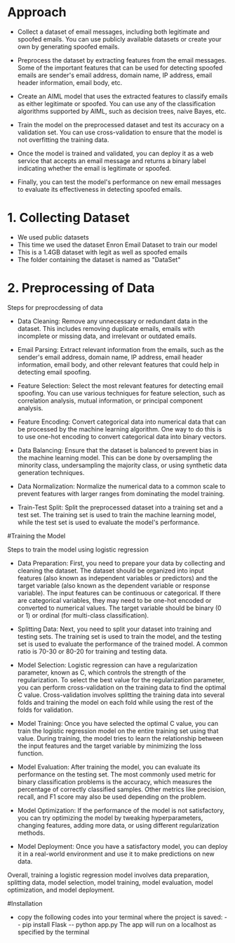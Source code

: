 # Approach

- Collect a dataset of email messages, including both legitimate and spoofed emails. You can use publicly available datasets or create your own by generating spoofed emails.

- Preprocess the dataset by extracting features from the email messages. Some of the important features that can be used for detecting spoofed emails are sender's email address, domain name, IP address, email header information, email body, etc.

- Create an AIML model that uses the extracted features to classify emails as either legitimate or spoofed. You can use any of the classification algorithms supported by AIML, such as decision trees, naive Bayes, etc.

- Train the model on the preprocessed dataset and test its accuracy on a validation set. You can use cross-validation to ensure that the model is not overfitting the training data.

- Once the model is trained and validated, you can deploy it as a web service that accepts an email message and returns a binary label indicating whether the email is legitimate or spoofed.

- Finally, you can test the model's performance on new email messages to evaluate its effectiveness in detecting spoofed emails.

# 1. Collecting Dataset

- We used public datasets
- This time we used the dataset Enron Email Dataset to train our model
- This is a 1.4GB dataset with legit as well as spoofed emails
- The folder containing the dataset is named as "DataSet"

# 2. Preprocessing of Data

Steps for preprocdessing of data

- Data Cleaning: Remove any unnecessary or redundant data in the dataset. This includes removing duplicate emails, emails with incomplete or missing data, and irrelevant or outdated emails.

- Email Parsing: Extract relevant information from the emails, such as the sender's email address, domain name, IP address, email header information, email body, and other relevant features that could help in detecting email spoofing.

- Feature Selection: Select the most relevant features for detecting email spoofing. You can use various techniques for feature selection, such as correlation analysis, mutual information, or principal component analysis.

- Feature Encoding: Convert categorical data into numerical data that can be processed by the machine learning algorithm. One way to do this is to use one-hot encoding to convert categorical data into binary vectors.

- Data Balancing: Ensure that the dataset is balanced to prevent bias in the machine learning model. This can be done by oversampling the minority class, undersampling the majority class, or using synthetic data generation techniques.

- Data Normalization: Normalize the numerical data to a common scale to prevent features with larger ranges from dominating the model training.

- Train-Test Split: Split the preprocessed dataset into a training set and a test set. The training set is used to train the machine learning model, while the test set is used to evaluate the model's performance.

#Training the Model

Steps to train the model using logistic regression

- Data Preparation: First, you need to prepare your data by collecting and cleaning the dataset. The dataset should be organized into input features (also known as independent variables or predictors) and the target variable (also known as the dependent variable or response variable). The input features can be continuous or categorical. If there are categorical variables, they may need to be one-hot encoded or converted to numerical values. The target variable should be binary (0 or 1) or ordinal (for multi-class classification).

- Splitting Data: Next, you need to split your dataset into training and testing sets. The training set is used to train the model, and the testing set is used to evaluate the performance of the trained model. A common ratio is 70-30 or 80-20 for training and testing data.

- Model Selection: Logistic regression can have a regularization parameter, known as C, which controls the strength of the regularization. To select the best value for the regularization parameter, you can perform cross-validation on the training data to find the optimal C value. Cross-validation involves splitting the training data into several folds and training the model on each fold while using the rest of the folds for validation.

- Model Training: Once you have selected the optimal C value, you can train the logistic regression model on the entire training set using that value. During training, the model tries to learn the relationship between the input features and the target variable by minimizing the loss function.

- Model Evaluation: After training the model, you can evaluate its performance on the testing set. The most commonly used metric for binary classification problems is the accuracy, which measures the percentage of correctly classified samples. Other metrics like precision, recall, and F1 score may also be used depending on the problem.

- Model Optimization: If the performance of the model is not satisfactory, you can try optimizing the model by tweaking hyperparameters, changing features, adding more data, or using different regularization methods.

- Model Deployment: Once you have a satisfactory model, you can deploy it in a real-world environment and use it to make predictions on new data.

Overall, training a logistic regression model involves data preparation, splitting data, model selection, model training, model evaluation, model optimization, and model deployment.

#Installation

- copy the following codes into your terminal where the project is saved:
-- pip install Flask
-- python app.py
The app will run on a localhost as specified by the terminal
